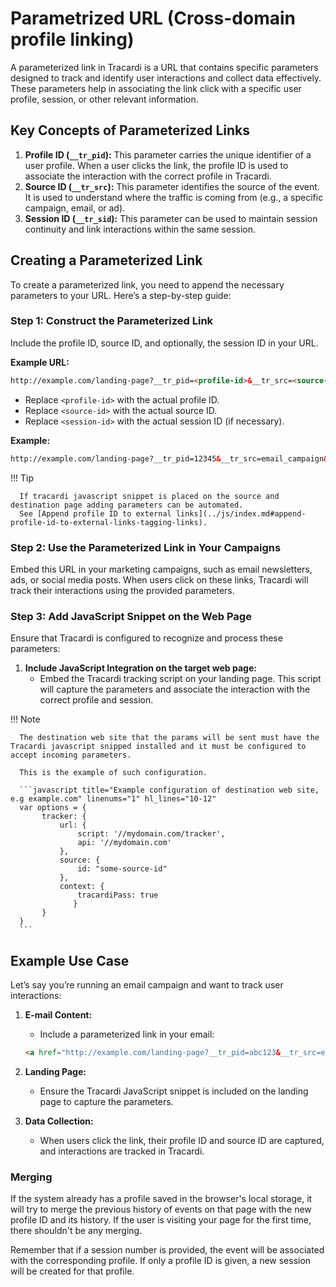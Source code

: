 # Parametrized URL (Cross-domain profile linking)

A parameterized link in Tracardi is a URL that contains specific parameters designed to track and identify user
interactions and collect data effectively. These parameters help in associating the link click with a specific user
profile, session, or other relevant information.

## Key Concepts of Parameterized Links

1. **Profile ID (`__tr_pid`):** This parameter carries the unique identifier of a user profile. When a user clicks the
   link, the profile ID is used to associate the interaction with the correct profile in Tracardi.
2. **Source ID (`__tr_src`):** This parameter identifies the source of the event. It is used to understand where the
   traffic is coming from (e.g., a specific campaign, email, or ad).
3. **Session ID (`__tr_sid`):** This parameter can be used to maintain session continuity and link interactions within
   the same session.

## Creating a Parameterized Link

To create a parameterized link, you need to append the necessary parameters to your URL. Here’s a step-by-step guide:

### Step 1: Construct the Parameterized Link

Include the profile ID, source ID, and optionally, the session ID in your URL.

**Example URL:**

```html
http://example.com/landing-page?__tr_pid=<profile-id>&__tr_src=<source-id>&__tr_sid=<session-id>
```

- Replace `<profile-id>` with the actual profile ID.
- Replace `<source-id>` with the actual source ID.
- Replace `<session-id>` with the actual session ID (if necessary).

**Example:**

```html
http://example.com/landing-page?__tr_pid=12345&__tr_src=email_campaign&__tr_sid=67890
```

!!! Tip

      If tracardi javascript snippet is placed on the source and destination page adding parameters can be automated. 
      See [Append profile ID to external links](../js/index.md#append-profile-id-to-external-links-tagging-links).

### Step 2: Use the Parameterized Link in Your Campaigns

Embed this URL in your marketing campaigns, such as email newsletters, ads, or social media posts. When users click on
these links, Tracardi will track their interactions using the provided parameters.

### Step 3: Add JavaScript Snippet on the Web Page

Ensure that Tracardi is configured to recognize and process these parameters:

1. **Include JavaScript Integration on the target web page:**
    - Embed the Tracardi tracking script on your landing page. This script will capture the parameters and associate the
      interaction with the correct profile and session.


!!! Note

      The destination web site that the params will be sent must have the Tracardi javascript snipped installed and it must be configured to accept incoming parameters.
   
      This is the example of such configuration.
   
      ```javascript title="Example configuration of destination web site, e.g example.com" linenums="1" hl_lines="10-12"
      var options = {
           tracker: {
               url: {
                   script: '//mydomain.com/tracker',
                   api: '//mydomain.com'
               },
               source: {
                   id: "some-source-id"
               },
               context: {
                   tracardiPass: true
                  }
           }
      }
      ```

## Example Use Case

Let’s say you’re running an email campaign and want to track user interactions:

1. **E-mail Content:**
    - Include a parameterized link in your email:
   ```html
   <a href="http://example.com/landing-page?__tr_pid=abc123&__tr_src=email_campaign">Click here</a>
   ```

2. **Landing Page:**
    - Ensure the Tracardi JavaScript snippet is included on the landing page to capture the parameters.

3. **Data Collection:**
    - When users click the link, their profile ID and source ID are captured, and interactions are tracked in Tracardi.

### Merging

If the system already has a profile saved in the browser's local storage, it will try to merge the previous history of events on that page with the new profile ID and its history. If the user is visiting your page for
the first time, there shouldn't be any merging.

Remember that if a session number is provided, the event will be associated with the corresponding profile. If only a
profile ID is given, a new session will be created for that profile.
